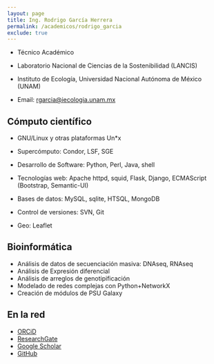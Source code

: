 ```yaml
---
layout: page
title: Ing. Rodrigo García Herrera
permalink: /academicos/rodrigo_garcia
exclude: true
---
```


- Técnico Académico

- Laboratorio Nacional de Ciencias de la Sostenibilidad (LANCIS)

- Instituto de Ecología, Universidad Nacional Autónoma de México (UNAM) 

- Email: rgarcia@iecologia.unam.mx

## Cómputo científico

- GNU/Linux y otras plataformas Un*x

- Supercómputo: Condor, LSF, SGE

- Desarrollo de Software: Python, Perl, Java, shell

- Tecnologías web: Apache httpd, squid, Flask, Django, ECMAScript (Bootstrap, Semantic-UI)

- Bases de datos: MySQL, sqlite, HTSQL, MongoDB

- Control de versiones: SVN, Git

- Geo: Leaflet

## Bioinformática

- Análisis de datos de secuenciación masiva: DNAseq, RNAseq
- Análisis de Expresión diferencial
- Análisis de arreglos de genotipificación
- Modelado de redes complejas con Python+NetworkX
- Creación de módulos de PSU Galaxy

## En la red
- [ORCiD](http://orcid.org/0000-0002-7972-5746)
- [ResearchGate](https://www.researchgate.net/profile/Rodrigo_Garcia-Herrera)
- [Google Scholar](https://scholar.google.com.mx/citations?user=aLFvcZQAAAAJ&hl=es&oi=ao)
- [GitHub](https://github.com/rgarcia-herrera)
